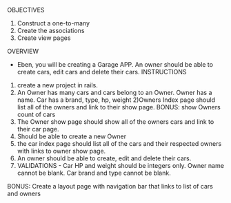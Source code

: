 OBJECTIVES
  1) Construct a one-to-many
  2) Create the associations
  3) Create view pages

OVERVIEW
  - Eben, you will be creating a Garage APP. An owner should be able to create cars, edit cars and delete their cars.
INSTRUCTIONS
  1) create a new project in rails.
  1) An Owner has many cars and cars belong to an Owner. Owner has a name. Car has a brand, type, hp, weight
  2)Owners Index page should list all of the owners and link to their show page. BONUS: show Owners count of cars
  3) The Owner show page should show all of the owners cars and link to their car page.
  4) Should be able to create a new Owner
  5) the car index page should list all of the cars and their respected owners with links to owner show page.
  6) An owner should be able to create, edit and delete their cars.
  7) VALIDATIONS - Car HP and weight should be integers only. Owner name cannot be blank. Car brand and type cannot be blank.

  BONUS: Create a layout page with navigation bar that links to list of cars and owners

